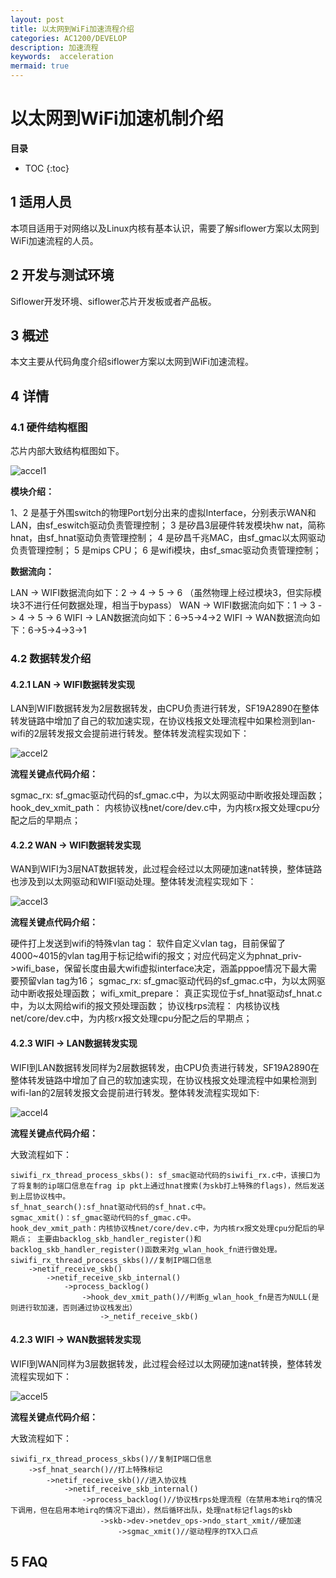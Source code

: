 ```yaml
---
layout: post
title: 以太网到WiFi加速流程介绍
categories: AC1200/DEVELOP
description: 加速流程
keywords:  acceleration
mermaid: true
---
```


# 以太网到WiFi加速机制介绍

**目录**

* TOC
{:toc}


## 1 适用人员

本项目适用于对网络以及Linux内核有基本认识，需要了解siflower方案以太网到WiFi加速流程的人员。

## 2 开发与测试环境

Siflower开发环境、siflower芯片开发板或者产品板。

## 3 概述

本文主要从代码角度介绍siflower方案以太网到WiFi加速流程。

## 4 详情

### 4.1 硬件结构框图

芯片内部大致结构框图如下。

![accel1](/assets/images/acceleration/accel_1.png)

**模块介绍：**

1、2 是基于外围switch的物理Port划分出来的虚拟Interface，分别表示WAN和LAN，由sf_eswitch驱动负责管理控制；
3 是矽昌3层硬件转发模块hw nat，简称hnat，由sf_hnat驱动负责管理控制；
4 是矽昌千兆MAC，由sf_gmac以太网驱动负责管理控制；
5 是mips CPU；
6 是wifi模块，由sf_smac驱动负责管理控制；

**数据流向：**

LAN -> WIFI数据流向如下：2 -> 4 -> 5 -> 6 （虽然物理上经过模块3，但实际模块3不进行任何数据处理，相当于bypass）
WAN -> WIFI数据流向如下：1 -> 3 -> 4 -> 5 -> 6
WIFI -> LAN数据流向如下：6->5->4->2
WIFI -> WAN数据流向如下：6->5->4->3->1

### 4.2 数据转发介绍

#### 4.2.1 LAN -> WIFI数据转发实现

LAN到WIFI数据转发为2层数据转发，由CPU负责进行转发，SF19A2890在整体转发链路中增加了自己的软加速实现，在协议栈报文处理流程中如果检测到lan-wifi的2层转发报文会提前进行转发。整体转发流程实现如下：

![accel2](/assets/images/acceleration/accel_2.png)

**流程关键点代码介绍：**

sgmac_rx: sf_gmac驱动代码的sf_gmac.c中，为以太网驱动中断收报处理函数；
hook_dev_xmit_path： 内核协议栈net/core/dev.c中，为内核rx报文处理cpu分配之后的早期点；

#### 4.2.2 WAN -> WIFI数据转发实现

WAN到WIFI为3层NAT数据转发，此过程会经过以太网硬加速nat转换，整体链路也涉及到以太网驱动和WIFI驱动处理。整体转发流程实现如下：

![accel3](/assets/images/acceleration/accel_3.png)


**流程关键点代码介绍：**

硬件打上发送到wifi的特殊vlan tag： 软件自定义vlan tag，目前保留了4000~4015的vlan tag用于标记给wifi的报文；对应代码定义为phnat_priv->wifi_base，保留长度由最大wifi虚拟interface决定，涵盖pppoe情况下最大需要预留vlan tag为16；
sgmac_rx: sf_gmac驱动代码的sf_gmac.c中，为以太网驱动中断收报处理函数；
wifi_xmit_prepare： 真正实现位于sf_hnat驱动sf_hnat.c中，为以太网给wifi的报文预处理函数；
协议栈rps流程： 内核协议栈net/core/dev.c中，为内核rx报文处理cpu分配之后的早期点；

#### 4.2.3 WIFI -> LAN数据转发实现

WIFI到LAN数据转发同样为2层数据转发，由CPU负责进行转发，SF19A2890在整体转发链路中增加了自己的软加速实现，在协议栈报文处理流程中如果检测到wifi-lan的2层转发报文会提前进行转发。整体转发流程实现如下:

![accel4](/assets/images/acceleration/accel_4.png)

**流程关键点代码介绍：**

大致流程如下：

```
siwifi_rx_thread_process_skbs(): sf_smac驱动代码的siwifi_rx.c中，该接口为了将复制的ip端口信息在frag ip pkt上通过hnat搜索(为skb打上特殊的flags)，然后发送到上层协议栈中。
sf_hnat_search():sf_hnat驱动代码的sf_hnat.c中。
sgmac_xmit()：sf_gmac驱动代码的sf_gmac.c中。
hook_dev_xmit_path：内核协议栈net/core/dev.c中，为内核rx报文处理cpu分配后的早期点； 主要由backlog_skb_handler_register()和backlog_skb_handler_register()函数来对g_wlan_hook_fn进行做处理。
siwifi_rx_thread_process_skbs()//复制IP端口信息
	->netif_receive_skb()
		->netif_receive_skb_internal()
			->process_backlog()
				->hook_dev_xmit_path()//判断g_wlan_hook_fn是否为NULL(是则进行软加速，否则通过协议栈发出）
					->_netif_receive_skb()
```

#### 4.2.3 WIFI -> WAN数据转发实现

WIFI到WAN同样为3层数据转发，此过程会经过以太网硬加速nat转换，整体转发流程实现如下：

![accel5](/assets/images/acceleration/accel_5.png)

**流程关键点代码介绍：**

大致流程如下：

```
siwifi_rx_thread_process_skbs()//复制IP端口信息
	->sf_hnat_search()//打上特殊标记
		->netif_receive_skb()//进入协议栈
			->netif_receive_skb_internal()
				->process_backlog()//协议栈rps处理流程（在禁用本地irq的情况下调用，但在启用本地irq的情况下退出），然后循环出队，处理nat标记flags的skb
					->skb->dev->netdev_ops->ndo_start_xmit//硬加速
						->sgmac_xmit()//驱动程序的TX入口点
```

## 5 FAQ


